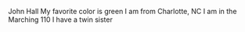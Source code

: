 John Hall
My favorite color is green
I am from Charlotte, NC
I am in the Marching 110
I have a twin sister
